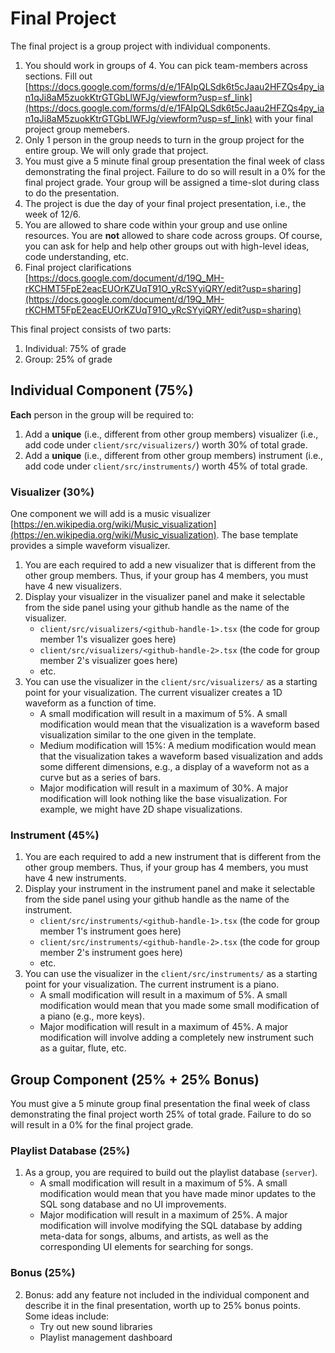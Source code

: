 # Final Project

The final project is a group project with individual components.
1. You should work in groups of 4. You can pick team-members across sections. Fill out [https://docs.google.com/forms/d/e/1FAIpQLSdk6t5cJaau2HFZQs4py_ian1qJi8aM5zuokKtrGTGbLlWFJg/viewform?usp=sf_link](https://docs.google.com/forms/d/e/1FAIpQLSdk6t5cJaau2HFZQs4py_ian1qJi8aM5zuokKtrGTGbLlWFJg/viewform?usp=sf_link) with your final project group memebers.
2. Only 1 person in the group needs to turn in the group project for the entire group. We will only grade that project.
3. You must give a 5 minute final group presentation the final week of class demonstrating the final project. Failure to do so will result in a 0% for the final project grade. Your group will be assigned a time-slot during class to do the presentation.
4. The project is due the day of your final project presentation, i.e., the week of 12/6.
5. You are allowed to share code within your group and use online resources. You are **not** allowed to share code across groups. Of course, you can ask for help and help other groups out with high-level ideas, code understanding, etc.
6. Final project clarifications [https://docs.google.com/document/d/19Q_MH-rKCHMT5FpE2eacEUOrKZUqT91O_yRcSYyiQRY/edit?usp=sharing](https://docs.google.com/document/d/19Q_MH-rKCHMT5FpE2eacEUOrKZUqT91O_yRcSYyiQRY/edit?usp=sharing)


This final project consists of two parts:
1. Individual: 75% of grade
2. Group: 25% of grade


## Individual Component (75%)

**Each** person in the group will be required to:
1. Add a **unique** (i.e., different from other group members) visualizer (i.e., add code under `client/src/visualizers/`) worth 30% of total grade.
2. Add a **unique** (i.e., different from other group members) instrument (i.e., add code under `client/src/instruments/`) worth 45% of total grade.


### Visualizer (30%)

One component we will add is a music visualizer [https://en.wikipedia.org/wiki/Music_visualization](https://en.wikipedia.org/wiki/Music_visualization). The base template provides a simple waveform visualizer.

1. You are each required to add a new visualizer that is different from the other group members. Thus, if your group has 4 members, you must have 4 new visualizers.
2. Display your visualizer in the visualizer panel and make it selectable from the side panel using your github handle as the name of the visualizer.
    * `client/src/visualizers/<github-handle-1>.tsx` (the code for group member 1's visualizer goes here)
    * `client/src/visualizers/<github-handle-2>.tsx` (the code for group member 2's visualizer goes here)
    * etc.
3. You can use the visualizer in the `client/src/visualizers/` as a starting point for your visualization. The current visualizer creates a 1D waveform as a function of time.
    * A small modification will result in a maximum of 5%. A small modification would mean that the visualization is a waveform based visualization similar to the one given in the template.
    * Medium modification will 15%: A medium modification would mean that the visualization takes a waveform based visualization and adds some different dimensions, e.g., a display of a waveform not as a curve but as a series of bars.
    * Major modification will result in a maximum of 30%. A major modification will look nothing like the base visualization. For example, we might have 2D shape visualizations.


### Instrument (45%)

1. You are each required to add a new instrument that is different from the other group members. Thus, if your group has 4 members, you must have 4 new instruments.
2. Display your instrument in the instrument panel and make it selectable from the side panel using your github handle as the name of the instrument.
    * `client/src/instruments/<github-handle-1>.tsx` (the code for group member 1's instrument goes here)
    * `client/src/instruments/<github-handle-2>.tsx` (the code for group member 2's instrument goes here)
    * etc.
3. You can use the visualizer in the `client/src/instruments/` as a starting point for your visualization. The current instrument is a piano.
    * A small modification will result in a maximum of 5%. A small modification would mean that you made some small modification of a piano (e.g., more keys).
    * Major modification will result in a maximum of 45%. A major modification will involve adding a completely new instrument such as a guitar, flute, etc.


## Group Component (25% + 25% Bonus)

You must give a 5 minute group final presentation the final week of class demonstrating the final project worth 25% of total grade. Failure to do so will result in a 0% for the final project grade.

### Playlist Database (25%)

1. As a group, you are required to build out the playlist database (`server`).
    * A small modification will result in a maximum of 5%. A small modification would mean that you have made minor updates to the SQL song database and no UI improvements.
    * Major modification will result in a maximum of 25%. A major modification will involve modifying the SQL database by adding meta-data for songs, albums, and artists, as well as the corresponding UI elements for searching for songs.



### Bonus (25%)

2. Bonus: add any feature not included in the individual component and describe it in the final presentation, worth up to 25% bonus points. Some ideas include:
    * Try out new sound libraries
    * Playlist management dashboard
